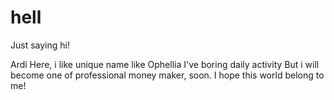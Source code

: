 # hell

Just saying hi!

Ardi Here, i like unique name like Ophellia
I've boring daily activity
But i will become one of professional money maker, soon.
I hope this world belong to me!
